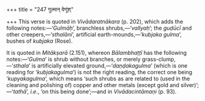 +++
title = "247 गुल्मान् वेणूंश्"

+++
This verse is quoted in *Vivādaratnākara* (p. 202), which adds the
following notes:—‘*Gulmāḥ*’, branchless shrubs,—‘*vallyaḥ*’; the
*guḍūcī* and other creepers,—‘*sthalāni*’, artificial
earth-mounds,—‘*kubjaka gulma*’, bushes of *kubjaka* (Rose).

It is quoted in *Mitākṣarā* (2.151), whereon *Bālambhaṭṭī* has the
following notes:—‘*Gulma*’ is shrub without branches, or merely
grass-clump,—‘*sthala*’ is artificially elevated
ground,—‘*daṇḍakagulma*’ (which is one reading for ‘*kubjakagulma*’) is
not the right reading, the correct one being ‘*kupyakagulma*’, which
means ‘such shrubs as are related to (used in the cleaning and polishing
of) copper and other metals (except gold and silver)’;—‘*tathā*’,
*i.e*., ‘on this being done’;—and in *Vivādacintāmaṇi* (p. 93).


